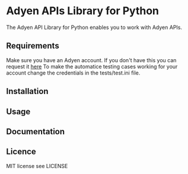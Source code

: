 # Adyen APIs Library for Python

The Adyen API Library for Python enables you to work with Adyen APIs.

## Requirements

Make sure you have an Adyen account. If you don't have this you can request it <a href="https://www.adyen.com/home/discover/test-account-signup#form" target="_blank">here</a>
To make the automatice testing cases working for your account change the credentials in the tests/test.ini file.

## Installation


## Usage


## Documentation


## Licence

MIT license see LICENSE

